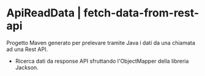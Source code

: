 # ApiReadData | fetch-data-from-rest-api
Progetto Maven generato per prelevare tramite Java i dati da una chiamata ad una Rest API.
  

- Ricerca dati da response API sfruttando l'ObjectMapper della libreria Jackson.
